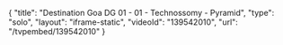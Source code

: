 {
    "title": "Destination Goa DG 01 - 01 - Technossomy - Pyramid",
    "type": "solo",
    "layout": "iframe-static",
    "videoId": "139542010",
    "url": "\/tvpembed\/139542010"
}